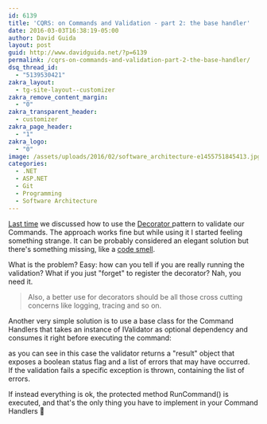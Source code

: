 ```yaml
---
id: 6139
title: 'CQRS: on Commands and Validation - part 2: the base handler'
date: 2016-03-03T16:38:19-05:00
author: David Guida
layout: post
guid: http://www.davidguida.net/?p=6139
permalink: /cqrs-on-commands-and-validation-part-2-the-base-handler/
dsq_thread_id:
  - "5139530421"
zakra_layout:
  - tg-site-layout--customizer
zakra_remove_content_margin:
  - "0"
zakra_transparent_header:
  - customizer
zakra_page_header:
  - "1"
zakra_logo:
  - "0"
image: /assets/uploads/2016/02/software_architecture-e1455751845413.jpg
categories:
  - .NET
  - ASP.NET
  - Git
  - Programming
  - Software Architecture
---
```

<a href="http://www.davidguida.net/cqrs-on-commands-and-validation/" target="_blank" rel="noopener noreferrer">Last time</a> we discussed how to use the <a href="http://martinfowler.com/bliki/DecoratedCommand.html" target="_blank" rel="noopener noreferrer">Decorator </a>pattern to validate our Commands. The approach works fine but while using it I started feeling something strange. It can be probably considered an elegant solution but there's something missing, like a <a href="http://martinfowler.com/bliki/CodeSmell.html" target="_blank" rel="noopener noreferrer">code smell</a>.

What is the problem? Easy: how can you tell if you are really running the validation? What if you just "forget" to register the decorator? Nah, you need it.

<blockquote class="wp-block-quote">
  <p>
    Also, a better use for decorators should be all those cross cutting concerns like logging, tracing and so on.
  </p>
</blockquote>

Another very simple solution is to use a base class for the Command Handlers that takes an instance of IValidator as optional dependency and consumes it right before executing the command:

as you can see in this case the validator returns a "result" object that exposes&nbsp;a boolean status flag&nbsp;and a list of errors that may have occurred.  
If the validation fails a specific exception is thrown, containing the list of errors.

If instead everything is ok, the protected method RunCommand() is executed, and that's the only thing you have to implement in your Command Handlers 🙂

<div class="post-details-footer-widgets">
</div>